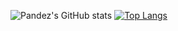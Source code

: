 ![Pandez's GitHub stats](https://github-readme-stats.vercel.app/api?username=pandezmc&count_private=true&show_icons=true)
[![Top Langs](https://github-readme-stats.vercel.app/api/top-langs/?username=pandezmc&layout=compact)](https://github.com/anuraghazra/github-readme-stats)
